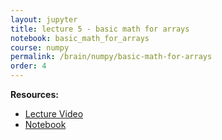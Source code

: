 ```yaml
---
layout: jupyter
title: lecture 5 - basic math for arrays
notebook: basic_math_for_arrays
course: numpy
permalink: /brain/numpy/basic-math-for-arrays
order: 4
---
```


**Resources:**
- [Lecture Video](https://youtu.be/hNe8hNHfHzM?feature=shared)
- [Notebook](/assets/notebooks/basic_math_for_arrays.ipynb)
